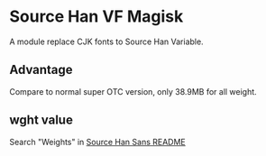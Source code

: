 # Source Han VF Magisk
A module replace CJK fonts to Source Han Variable.

## Advantage
Compare to normal super OTC version, only 38.9MB for all weight.

## wght value
Search "Weights" in [Source Han Sans README](https://github.com/adobe-fonts/source-han-sans/blob/release/SourceHanSansReadMe.pdf)
